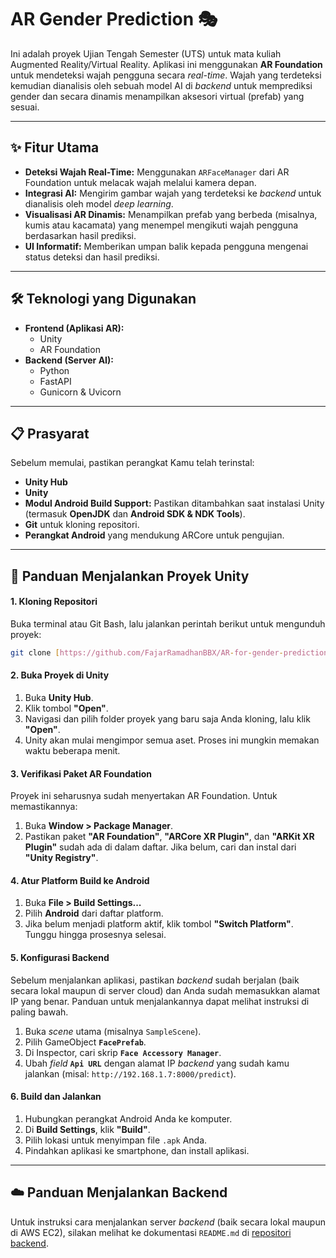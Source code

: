 # AR Gender Prediction 🎭

Ini adalah proyek Ujian Tengah Semester (UTS) untuk mata kuliah Augmented Reality/Virtual Reality. Aplikasi ini menggunakan **AR Foundation** untuk mendeteksi wajah pengguna secara *real-time*. Wajah yang terdeteksi kemudian dianalisis oleh sebuah model AI di *backend* untuk memprediksi gender dan secara dinamis menampilkan aksesori virtual (prefab) yang sesuai.



---
## ✨ Fitur Utama

* **Deteksi Wajah Real-Time:** Menggunakan `ARFaceManager` dari AR Foundation untuk melacak wajah melalui kamera depan.
* **Integrasi AI:** Mengirim gambar wajah yang terdeteksi ke *backend* untuk dianalisis oleh model *deep learning*.
* **Visualisasi AR Dinamis:** Menampilkan prefab yang berbeda (misalnya, kumis atau kacamata) yang menempel mengikuti wajah pengguna berdasarkan hasil prediksi.
* **UI Informatif:** Memberikan umpan balik kepada pengguna mengenai status deteksi dan hasil prediksi.

---
## 🛠️ Teknologi yang Digunakan

* **Frontend (Aplikasi AR):**
    * Unity
    * AR Foundation
* **Backend (Server AI):**
    * Python
    * FastAPI
    * Gunicorn & Uvicorn

---
## 📋 Prasyarat

Sebelum memulai, pastikan perangkat Kamu telah terinstal:

* **Unity Hub**
* **Unity**
* **Modul Android Build Support:** Pastikan ditambahkan saat instalasi Unity (termasuk **OpenJDK** dan **Android SDK & NDK Tools**).
* **Git** untuk kloning repositori.
* **Perangkat Android** yang mendukung ARCore untuk pengujian.

---
## 🚀 Panduan Menjalankan Proyek Unity

#### 1. Kloning Repositori

Buka terminal atau Git Bash, lalu jalankan perintah berikut untuk mengunduh proyek:
```bash
git clone [https://github.com/FajarRamadhanBBX/AR-for-gender-prediction.git](https://github.com/FajarRamadhanBBX/AR-for-gender-prediction.git)
```

#### 2. Buka Proyek di Unity

1.  Buka **Unity Hub**.
2.  Klik tombol **"Open"**.
3.  Navigasi dan pilih folder proyek yang baru saja Anda kloning, lalu klik **"Open"**.
4.  Unity akan mulai mengimpor semua aset. Proses ini mungkin memakan waktu beberapa menit.

#### 3. Verifikasi Paket AR Foundation

Proyek ini seharusnya sudah menyertakan AR Foundation. Untuk memastikannya:
1.  Buka **Window > Package Manager**.
2.  Pastikan paket **"AR Foundation"**, **"ARCore XR Plugin"**, dan **"ARKit XR Plugin"** sudah ada di dalam daftar. Jika belum, cari dan instal dari **"Unity Registry"**.

#### 4. Atur Platform Build ke Android

1.  Buka **File > Build Settings...**
2.  Pilih **Android** dari daftar platform.
3.  Jika belum menjadi platform aktif, klik tombol **"Switch Platform"**. Tunggu hingga prosesnya selesai.

#### 5. Konfigurasi Backend

Sebelum menjalankan aplikasi, pastikan *backend* sudah berjalan (baik secara lokal maupun di server cloud) dan Anda sudah memasukkan alamat IP yang benar. Panduan untuk menjalankannya dapat melihat instruksi di paling bawah.
1.  Buka *scene* utama (misalnya `SampleScene`).
2.  Pilih GameObject **`FacePrefab`**.
3.  Di Inspector, cari skrip **`Face Accessory Manager`**.
4.  Ubah *field* **`Api URL`** dengan alamat IP *backend* yang sudah kamu jalankan (misal: `http://192.168.1.7:8000/predict`).

#### 6. Build dan Jalankan

1.  Hubungkan perangkat Android Anda ke komputer.
2.  Di **Build Settings**, klik **"Build"**.
3.  Pilih lokasi untuk menyimpan file `.apk` Anda.
4.  Pindahkan aplikasi ke smartphone, dan install aplikasi.

---
## ☁️ Panduan Menjalankan Backend

Untuk instruksi cara menjalankan server *backend* (baik secara lokal maupun di AWS EC2), silakan melihat ke dokumentasi `README.md` di [repositori backend]([https://github.com/link-ke-repo-backend-anda](https://github.com/FajarRamadhanBBX/backend-for-AR-gender-detection)).
